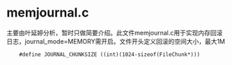 #  memjournal.c

主要由叶延婷分析，暂时只做简要介绍。此文件memjournal.c用于实现内存回滚日志，journal_mode=MEMORY需开启。文件开头定义回滚的空间大小，最大1M

        #define JOURNAL_CHUNKSIZE ((int)(1024-sizeof(FileChunk*)))

